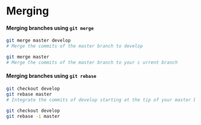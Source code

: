 # Merging

#### Merging branches using `git merge`

```bash
git merge master develop
# Merge the commits of the master branch to develop

git merge master
# Merge the commits of the master branch to your c urrent branch
```



#### Merging branches using `git rebase`
```bash
git checkout develop
git rebase master
# Integrate the commits of develop starting at the tip of your master branch.

git checkout develop
git rebase -i master
```